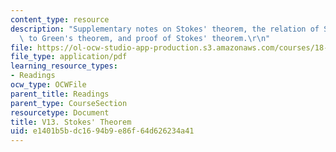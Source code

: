 ```yaml
---
content_type: resource
description: "Supplementary notes on Stokes' theorem, the relation of Stokes' theorem\
  \ to Green's theorem, and proof of Stokes' theorem.\r\n"
file: https://ol-ocw-studio-app-production.s3.amazonaws.com/courses/18-02-multivariable-calculus-fall-2007/e1401b5bdc1694b9e86f64d626234a41_stokes_theorem.pdf
file_type: application/pdf
learning_resource_types:
- Readings
ocw_type: OCWFile
parent_title: Readings
parent_type: CourseSection
resourcetype: Document
title: V13. Stokes' Theorem
uid: e1401b5b-dc16-94b9-e86f-64d626234a41
---
```

